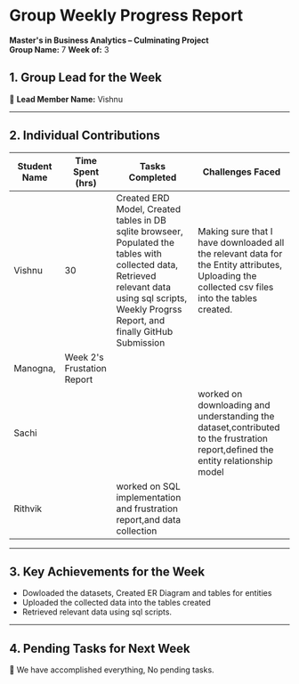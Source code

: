 # Group Weekly Progress Report

**Master's in Business Analytics – Culminating Project**  
**Group Name:** 7
**Week of:** 3 

## 1. Group Lead for the Week
📌 **Lead Member Name:** Vishnu 

---

## 2. Individual Contributions
| **Student Name**  | **Time Spent (hrs)** | **Tasks Completed** | **Challenges Faced** |
|-------------------|-------------------|------------------|-----------------|
|Vishnu  | 30  | Created ERD Model, Created tables in DB sqlite browseer, Populated the tables with collected data, Retrieved relevant data using sql scripts, Weekly Progrss Report, and finally GitHub Submission | Making sure that I have downloaded all the relevant data for the Entity attributes, Uploading the collected csv files into the tables created.  |
| Manogna,  |Week 2's Frustation Report|  |
|Sachi|||worked on downloading and understanding the dataset,contributed to the frustration report,defined the entity relationship model|
|Rithvik| |worked on SQL implementation and frustration report,and data collection|

---

## 3. Key Achievements for the Week
- Dowloaded the datasets, Created ER Diagram and tables for entities                                                        
- Uploaded the collected data into the tables created
- Retrieved relevant data using sql scripts.  

---

## 4. Pending Tasks for Next Week
📌 We have accomplished everything, No pending tasks.

